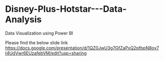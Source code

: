 # Disney-Plus-Hotstar---Data-Analysis
Data Visualization using Power BI

Please find the below slide link
https://docs.google.com/presentation/d/1QZ0JwU3g7GfZaPxQ2pfbpN8ov7t4UdVwr6EUzafebVM/edit?usp=sharing
